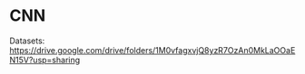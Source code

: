 # CNN

Datasets:
https://drive.google.com/drive/folders/1M0vfagxvjQ8yzR7OzAn0MkLaOOaEN15V?usp=sharing
